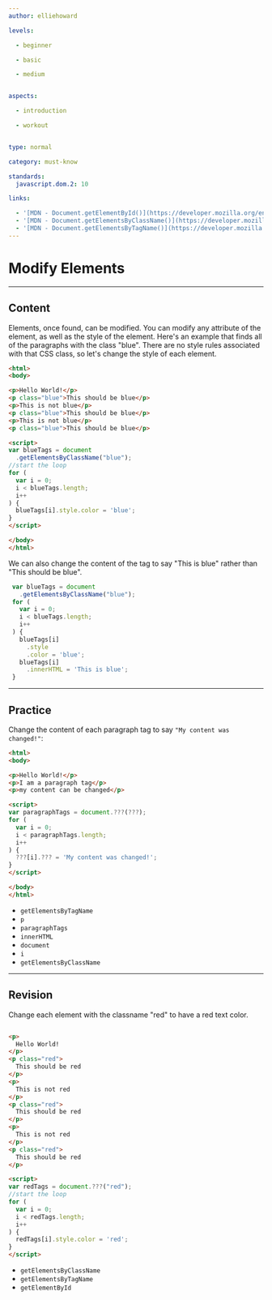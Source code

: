 ```yaml
---
author: elliehoward

levels:

  - beginner

  - basic

  - medium


aspects:

  - introduction

  - workout


type: normal

category: must-know

standards:
  javascript.dom.2: 10

links:

  - '[MDN - Document.getElementById()](https://developer.mozilla.org/en-US/docs/Web/API/Document/getElementById)'
  - '[MDN - Document.getElementsByClassName()](https://developer.mozilla.org/en-US/docs/Web/API/Document/getElementsByClassName)'
  - '[MDN - Document.getElementsByTagName()](https://developer.mozilla.org/en-US/docs/Web/API/Document/getElementsByTagName)'
---
```

# Modify Elements
---
## Content

Elements, once found, can be modified. You can modify any attribute of the element, as well as the style of the element. Here's an example that finds all of the paragraphs with the class "blue". There are no style rules associated with that CSS class, so let's change the style of each element.

```html
<html>
<body>

<p>Hello World!</p>
<p class="blue">This should be blue</p>
<p>This is not blue</p>
<p class="blue">This should be blue</p>
<p>This is not blue</p>
<p class="blue">This should be blue</p>

<script>
var blueTags = document
  .getElementsByClassName("blue");
//start the loop
for (
  var i = 0;
  i < blueTags.length;
  i++
) {
  blueTags[i].style.color = 'blue';
}
</script>

</body>
</html>
```

We can also change the content of the tag to say "This is blue" rather than "This should be blue".

```javascript
 var blueTags = document
   .getElementsByClassName("blue");
 for (
   var i = 0;
   i < blueTags.length;
   i++
 ) {
   blueTags[i]
     .style
     .color = 'blue';
   blueTags[i]
     .innerHTML = 'This is blue';
 }

```


---
## Practice

Change the content of each paragraph tag to say `"My content was changed!"`:
```html
<html>
<body>

<p>Hello World!</p>
<p>I am a paragraph tag</p>
<p>my content can be changed</p>

<script>
var paragraphTags = document.???(???);
for (
  var i = 0;
  i < paragraphTags.length;
  i++
) {
  ???[i].??? = 'My content was changed!';
}
</script>

</body>
</html>
```

* `getElementsByTagName`
* `p`
* `paragraphTags`
* `innerHTML`
* `document`
* `i`
* `getElementsByClassName`

---
## Revision

Change each element with the classname "red" to have a red text color.

```html

<p>
  Hello World!
</p>
<p class="red">
  This should be red
</p>
<p>
  This is not red
</p>
<p class="red">
  This should be red
</p>
<p>
  This is not red
</p>
<p class="red">
  This should be red
</p>

<script>
var redTags = document.???("red");
//start the loop
for (
  var i = 0;
  i < redTags.length;
  i++
) {
  redTags[i].style.color = 'red';
}
</script>

```

* `getElementsByClassName`
* `getElementsByTagName`
* `getElementById`
 
